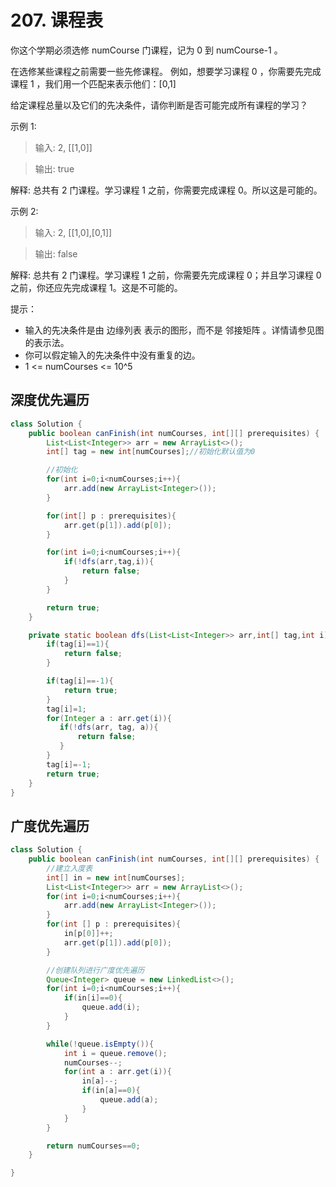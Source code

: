 # 207. 课程表
你这个学期必须选修 numCourse 门课程，记为 0 到 numCourse-1 。

在选修某些课程之前需要一些先修课程。 例如，想要学习课程 0 ，你需要先完成课程 1 ，我们用一个匹配来表示他们：[0,1]

给定课程总量以及它们的先决条件，请你判断是否可能完成所有课程的学习？

 

示例 1:

>输入: 2, [[1,0]] 

>输出: true

解释: 总共有 2 门课程。学习课程 1 之前，你需要完成课程 0。所以这是可能的。

示例 2:

>输入: 2, [[1,0],[0,1]]

>输出: false

解释: 总共有 2 门课程。学习课程 1 之前，你需要先完成​课程 0；并且学习课程 0 之前，你还应先完成课程 1。这是不可能的。
 

提示：
- 输入的先决条件是由 边缘列表 表示的图形，而不是 邻接矩阵 。详情请参见图的表示法。
- 你可以假定输入的先决条件中没有重复的边。
- 1 <= numCourses <= 10^5


## 深度优先遍历

```java
class Solution {
    public boolean canFinish(int numCourses, int[][] prerequisites) {
        List<List<Integer>> arr = new ArrayList<>();
        int[] tag = new int[numCourses];//初始化默认值为0

        //初始化
        for(int i=0;i<numCourses;i++){
            arr.add(new ArrayList<Integer>());
        }

        for(int[] p : prerequisites){
            arr.get(p[1]).add(p[0]);
        }

        for(int i=0;i<numCourses;i++){
            if(!dfs(arr,tag,i)){
                return false;
            }
        }

        return true;
    }

    private static boolean dfs(List<List<Integer>> arr,int[] tag,int i){
        if(tag[i]==1){
            return false;
        }

        if(tag[i]==-1){
            return true;
        }
        tag[i]=1;
        for(Integer a : arr.get(i)){
           if(!dfs(arr, tag, a)){
               return false;
           }
        }
        tag[i]=-1;
        return true;
    }
}
```

## 广度优先遍历

```java
class Solution {
    public boolean canFinish(int numCourses, int[][] prerequisites) {
        //建立入度表
        int[] in = new int[numCourses];
        List<List<Integer>> arr = new ArrayList<>();
        for(int i=0;i<numCourses;i++){
            arr.add(new ArrayList<Integer>());
        }
        for(int [] p : prerequisites){
            in[p[0]]++;
            arr.get(p[1]).add(p[0]);
        }

        //创建队列进行广度优先遍历
        Queue<Integer> queue = new LinkedList<>();
        for(int i=0;i<numCourses;i++){
            if(in[i]==0){
                queue.add(i);
            }
        }

        while(!queue.isEmpty()){
            int i = queue.remove();
            numCourses--;
            for(int a : arr.get(i)){
                in[a]--;
                if(in[a]==0){
                    queue.add(a);
                }
            }
        }

        return numCourses==0;
    }

}
```
